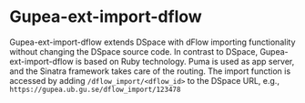 # Gupea-ext-import-dflow

Gupea-ext-import-dflow extends DSpace with dFlow importing functionality without changing the DSpace source code. In contrast to DSpace, Gupea-ext-import-dflow is based on Ruby technology. Puma is used as app server, and the Sinatra framework takes care of the routing. The import function is accessed by adding `/dflow_import/<dflow_id>` to the DSpace URL, e.g., `https://gupea.ub.gu.se/dflow_import/123478`
